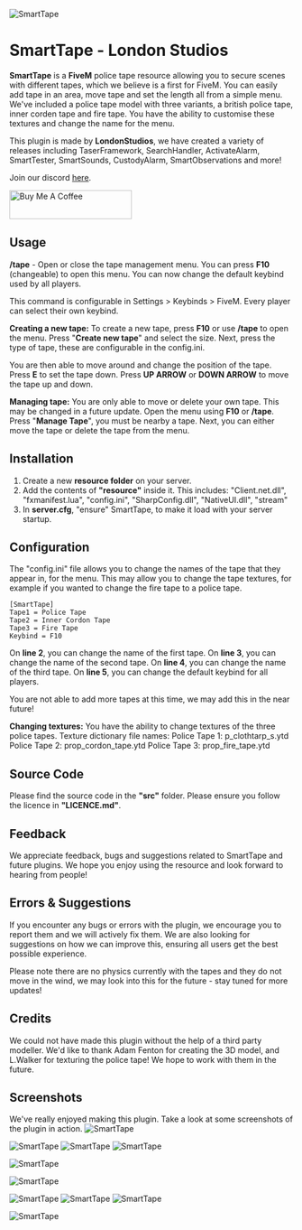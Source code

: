 ![SmartTape](https://i.imgur.com/LMoIHAc.png)

# SmartTape - London Studios
**SmartTape** is a **FiveM** police tape resource allowing you to secure scenes with different tapes, which we believe is a first for FiveM. You can easily add tape in an area, move tape and set the length all from a simple menu. We've included a police tape model with three variants, a british police tape, inner corden tape and fire tape. You have the ability to customise these textures and change the name for the menu.

This plugin is made by **LondonStudios**, we have created a variety of releases including TaserFramework, SearchHandler, ActivateAlarm, SmartTester, SmartSounds, CustodyAlarm, SmartObservations and more!	

Join our discord [here](https://discord.gg/AtPt9ND).

<a href="https://www.buymeacoffee.com/londonstudios" target="_blank"><img src="https://cdn.buymeacoffee.com/buttons/default-orange.png" alt="Buy Me A Coffee" style="height: 51px !important;width: 217px !important;" ></a>

## Usage
**/tape** - Open or close the tape management menu.
You can press **F10** (changeable) to open this menu.
You can now change the default keybind used by all players.

This command is configurable in Settings > Keybinds > FiveM. Every player can select their own keybind.

**Creating a new tape:**
To create a new tape, press **F10** or use **/tape** to open the menu. Press "**Create new tape**" and select the size. Next, press the type of tape, these are configurable in the config.ini.

You are then able to move around and change the position of the tape. Press **E** to set the tape down.
Press **UP ARROW** or **DOWN ARROW** to move the tape up and down.

**Managing tape:**
You are only able to move or delete your own tape. This may be changed in a future update.
Open the menu using **F10** or **/tape**. Press "**Manage Tape**", you must be nearby a tape.
Next, you can either move the tape or delete the tape from the menu.

## Installation
 1.  Create a new **resource folder** on your server.
 2.  Add the contents of **"resource"** inside it. This includes:
"Client.net.dll", "fxmanifest.lua", "config.ini", "SharpConfig.dll", "NativeUI.dll", "stream"
3. In **server.cfg**, "ensure" SmartTape, to make it load with your server startup.
## Configuration
The "config.ini" file allows you to change the names of the tape that they appear in, for the menu. This may allow you to change the tape textures, for example if you wanted to change the fire tape to a police tape.

    [SmartTape]
    Tape1 = Police Tape
    Tape2 = Inner Cordon Tape
    Tape3 = Fire Tape
    Keybind = F10

On **line 2**, you can change the name of the first tape.
On **line 3**, you can change the name of the second tape.
On **line 4**, you can change the name of the third tape.
On **line 5**, you can change the default keybind for all players.

You are not able to add more tapes at this time, we may add this in the near future!

**Changing textures:**
You have the ability to change textures of the three police tapes.
Texture dictionary file names:
Police Tape 1: p_clothtarp_s.ytd
Police Tape 2: prop_cordon_tape.ytd
Police Tape 3: prop_fire_tape.ytd
  
## Source Code
Please find the source code in the **"src"** folder. Please ensure you follow the licence in **"LICENCE.md"**.

## Feedback
We appreciate feedback, bugs and suggestions related to SmartTape and future plugins. We hope you enjoy using the resource and look forward to hearing from people!

## Errors & Suggestions
If you encounter any bugs or errors with the plugin, we encourage you to report them and we will actively fix them. We are also looking for suggestions on how we can improve this, ensuring all users get the best possible experience.

Please note there are no physics currently with the tapes and they do not move in the wind, we may look into this for the future - stay tuned for more updates!

## Credits
We could not have made this plugin without the help of a third party modeller. We'd like to thank Adam Fenton for creating the 3D model, and L.Walker for texturing the police tape! We hope to work with them in the future.

## Screenshots
We've really enjoyed making this plugin. Take a look at some screenshots of the plugin in action.
![SmartTape](https://i.imgur.com/73a358t.png)

![SmartTape](https://i.imgur.com/jbHuCRn.png)
![SmartTape](https://i.imgur.com/mg0eCmO.png)
![SmartTape](https://i.imgur.com/YhZCfe2.png)

![SmartTape](https://i.imgur.com/BW0Mf1N.png)

![SmartTape](https://i.imgur.com/n8SGtO6.png)

![SmartTape](https://i.imgur.com/pQl9NXB.png)
![SmartTape](https://i.imgur.com/rw2ClBs.png)
![SmartTape](https://i.imgur.com/Mp7XIcs.png)

![SmartTape](https://i.imgur.com/6URLpRD.png)